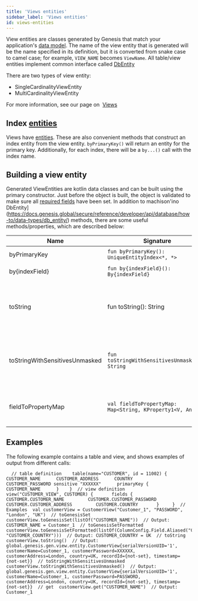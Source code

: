 ```yaml
---
title: 'Views entities'
sidebar_label: 'Views entities'
id: views-entities
---
```



View entities are classes generated by Genesis that match your application's [data model](https://docs.genesis.global/secure/creating-applications/defining-your-application/data-model/views/views/). The name of the view entity that is generated will be the name specified in its definition, but it is converted from snake case to camel case; for example, `VIEW_NAME` becomes `ViewName`. All table/view entities implement common interface called [DbEntity](https://docs.genesis.global/secure/reference/developer/api/database/how-to/data-types/db_entity/)

There are two types of view entity:

-   SingleCardinalityViewEntity
-   MultiCardinalityViewEntity

For more information, see our page on  [Views](/database/data-types/views-entities/#views-entities)

Index [entities​](/database/data-types/views-entities/#index-direct-link-to-heading)
-------------------------------------------------------------------------------------------------------------------------------------------------------

Views have [entities​](/database/data-types/views-entities/#index-direct-link-to-heading). These are also convenient methods that construct an index entity from the view entity. `byPrimaryKey()` will return an entity for the primary key. Additionally, for each index, there will be a `by...()` call with the index name.

Building a view entity[​](/database/data-types/views-entities/#building-a-view-entitydirect-link-to-heading)
-----------------------------------------------------------------------------------------------------------------------------------------------------------------------

Generated ViewEntities are kotlin data classes and can be built using the primary constructor. Just before the object is built, the object is validated to make sure all [required fields](/database/data-types/table-entities/) have been set. In addition to machison'ino DbEntity](https://docs.genesis.global/secure/reference/developer/api/database/how-to/data-types/db_entity/) methods, there are some useful methods/properties, which are described below:

| Name | Signature | Description |
| --- | --- | --- |
| byPrimaryKey | `fun byPrimaryKey(): UniqueEntityIndex<*, *>` | gets entity by primaryKey |
| by{indexField} | `fun by{indexField}(): By{indexField}` | gets entity by index fields |
| toString | fun toString(): String | gets the string representation of the view with sensitive fields masked (for example, passwords) |
| toStringWithSensitivesUnmasked | `fun toStringWithSensitivesUnmasked(): String` | gets the string representation of view with sensitive fields(Ex: Password) unmasked |
| fieldToPropertyMap | `val fieldToPropertyMap: Map<String, KProperty1<V, Any?>>` | this is a class property that maps a field name to its property |

Examples[​](/database/data-types/views-entities/#examplesdirect-link-to-heading)
-------------------------------------------------------------------------------------------------------------------------------------------

The following example contains a table and view, and shows examples of output from different calls:

```
  // table definition    table(name="CUSTOMER", id = 11002) {      CUSTOMER_NAME      CUSTOMER_ADDRESS      COUNTRY      CUSTOMER_PASSWORD sensitive "XXXXXX"      primaryKey {        CUSTOMER_NAME      }    }  // view definition     view("CUSTOMER_VIEW", CUSTOMER) {       fields {         CUSTOMER.CUSTOMER_NAME         CUSTOMER.CUSTOMER_PASSWORD         CUSTOMER.CUSTOMER_ADDRESS         CUSTOMER.COUNTRY       }     }  // Examples  val customerView = CustomerView("Customer_1", "PASSWORD", "London", "UK")  // toGenesisSet  customerView.toGenesisSet(listOf("CUSTOMER_NAME"))  // Output: CUSTOMER_NAME = Customer_1  // toGenesisSetFormatted  customerView.toGenesisSetFormatted(listOf(ColumnConfig.Field.Aliased("COUNTRY", "CUSTOMER_COUNTRY")))  // Output: CUSTOMER_COUNTRY = UK  // toString  customerView.toString()  // Output: global.genesis.gen.view.entity.CustomerView{serialVersionUID='1', customerName=Customer_1, customerPassword=XXXXXX, customerAddress=London, country=UK, recordId={not-set}, timestamp={not-set}}  // toStringWithSensitivesUnmasked  customerView.toStringWithSensitivesUnmasked()  // Output: global.genesis.gen.view.entity.CustomerView{serialVersionUID='1', customerName=Customer_1, customerPassword=PASSWORD, customerAddress=London, country=UK, recordId={not-set}, timestamp={not-set}}  // get  customerView.get("CUSTOMER_NAME")  // Output: Customer_1
```

[](https://docs.genesis.global/secure/reference/developer/api/database/how-to/data-types/indices/)